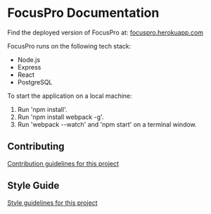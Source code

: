 # FocusPro Documentation

Find the deployed version of FocusPro at: [focuspro.herokuapp.com](http://focuspro.herokuapp.com)

FocusPro runs on the following tech stack:
- Node.js
- Express
- React
- PostgreSQL

To start the application on a local machine:

1. Run 'npm install'.
2. Run 'npm install webpack -g'.
3. Run 'webpack --watch' and 'npm start' on a terminal window.

## Contributing
[Contribution guidelines for this project](CONTRIBUTING.md)

## Style Guide
[Style guidelines for this project](STYLE-GUIDE.md)